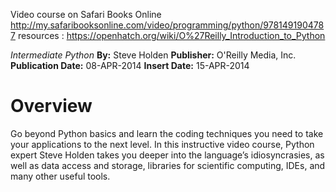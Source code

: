 Video course on Safari Books Online
http://my.safaribooksonline.com/video/programming/python/9781491904787
resources : https://openhatch.org/wiki/O%27Reilly_Introduction_to_Python

_Intermediate Python_
**By:** Steve Holden
**Publisher:** O'Reilly Media, Inc.
**Publication Date:** 08-APR-2014
**Insert Date:** 15-APR-2014


# Overview

Go beyond Python basics and learn the coding techniques you need to take your applications to the next level. In this instructive video course, Python expert Steve Holden takes you deeper into the language’s idiosyncrasies, as well as data access and storage, libraries for scientific computing, IDEs, and many other useful tools.